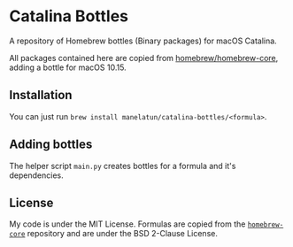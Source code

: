 # Catalina Bottles
A repository of Homebrew bottles (Binary packages) for macOS Catalina.

All packages contained here are copied from [homebrew/homebrew-core](https://github.com/homebrew/homebrew-core), adding a bottle for macOS 10.15.

## Installation
You can just run `brew install manelatun/catalina-bottles/<formula>`.

## Adding bottles
The helper script `main.py` creates bottles for a formula and it's dependencies.

## License
My code is under the MIT License. Formulas are copied from the [`homebrew-core`](https://github.com/homebrew/homebrew-core) repository and are under the BSD 2-Clause License.
